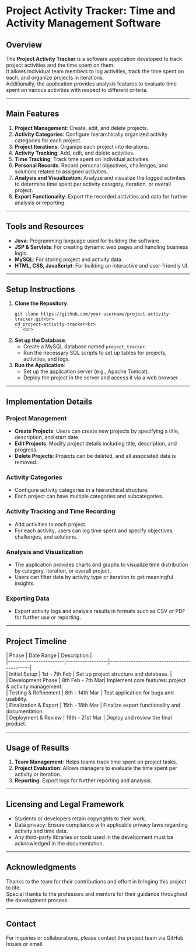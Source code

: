 # Project Activity Tracker: Time and Activity Management Software<br>

## Overview<br>
The **Project Activity Tracker** is a software application developed to track project activities and the time spent on them.<br>
It allows individual team members to log activities, track the time spent on each, and organize projects in iterations.<br>
Additionally, the application provides analysis features to evaluate time spent on various activities with respect to different criteria.<br>

---

## Main Features<br>
1. **Project Management**: Create, edit, and delete projects.<br>
2. **Activity Categories**: Configure hierarchically organized activity categories for each project.<br>
3. **Project Iterations**: Organize each project into iterations.<br>
4. **Activity Tracking**: Add, edit, and delete activities.<br>
5. **Time Tracking**: Track time spent on individual activities.<br>
6. **Personal Records**: Record personal objectives, challenges, and solutions related to assigned activities.<br>
7. **Analysis and Visualization**: Analyze and visualize the logged activities to determine time spent per activity category, iteration, or overall project.<br>
8. **Export Functionality**: Export the recorded activities and data for further analysis or reporting.<br>

---

## Tools and Resources<br>
- **Java**: Programming language used for building the software.<br>
- **JSP & Servlets**: For creating dynamic web pages and handling business logic.<br>
- **MySQL**: For storing project and activity data.<br>
- **HTML, CSS, JavaScript**: For building an interactive and user-friendly UI.<br>

---

## Setup Instructions<br>
1. **Clone the Repository**:<br>
   ```bash<br>
   git clone https://github.com/your-username/project-activity-tracker.git<br>
   cd project-activity-tracker<br>
   ```<br>
2. **Set up the Database**:<br>
   - Create a MySQL database named `project_tracker`.<br>
   - Run the necessary SQL scripts to set up tables for projects, activities, and logs.<br>
3. **Run the Application**:<br>
   - Set up the application server (e.g., Apache Tomcat).<br>
   - Deploy the project in the server and access it via a web browser.<br>

---

## Implementation Details<br>
### Project Management<br>
- **Create Projects**: Users can create new projects by specifying a title, description, and start date.<br>
- **Edit Projects**: Modify project details including title, description, and progress.<br>
- **Delete Projects**: Projects can be deleted, and all associated data is removed.<br>

### Activity Categories<br>
- Configure activity categories in a hierarchical structure.<br>
- Each project can have multiple categories and subcategories.<br>

### Activity Tracking and Time Recording<br>
- Add activities to each project.<br>
- For each activity, users can log time spent and specify objectives, challenges, and solutions.<br>

### Analysis and Visualization<br>
- The application provides charts and graphs to visualize time distribution by category, iteration, or overall project.<br>
- Users can filter data by activity type or iteration to get meaningful insights.<br>

### Exporting Data<br>
- Export activity logs and analysis results in formats such as CSV or PDF for further use or reporting.<br>

---

## Project Timeline<br>
| Phase                  | Date Range       | Description                                |<br>
|------------------------|------------------|--------------------------------------------|<br>
| Initial Setup          | 1st - 7th Feb    | Set up project structure and database.      |<br>
| Development Phase      | 8th Feb - 7th Mar| Implement core features: project & activity management.<br>
| Testing & Refinement   | 8th - 14th Mar   | Test application for bugs and usability.<br>
| Finalization & Export  | 15th - 18th Mar  | Finalize export functionality and documentation.<br>
| Deployment & Review    | 19th - 21st Mar  | Deploy and review the final product.<br>

---

## Usage of Results<br>
1. **Team Management**: Helps teams track time spent on project tasks.<br>
2. **Project Evaluation**: Allows managers to evaluate the time spent per activity or iteration.<br>
3. **Reporting**: Export logs for further reporting and analysis.<br>

---

## Licensing and Legal Framework<br>
- Students or developers retain copyrights to their work.<br>
- Data privacy: Ensure compliance with applicable privacy laws regarding activity and time data.<br>
- Any third-party libraries or tools used in the development must be acknowledged in the documentation.<br>

---

## Acknowledgments<br>
Thanks to the team for their contributions and effort in bringing this project to life.<br>
Special thanks to the professors and mentors for their guidance throughout the development process.<br>

---

## Contact<br>
For inquiries or collaborations, please contact the project team via GitHub Issues or email.<br>
